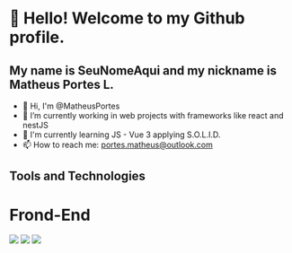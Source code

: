 # 👋 Hello! Welcome to my Github profile.
## My name is SeuNomeAqui and my nickname is Matheus Portes L.

- 👋 Hi, I'm @MatheusPortes
- 🔭 I’m currently working in web projects with frameworks like react and nestJS
- 🌱 I'm currently learning JS - Vue 3 applying S.O.L.I.D.
- 📫 How to reach me: portes.matheus@outlook.com

## Tools and Technologies
# Frond-End
<img loading="lazy" src="https://cdn.jsdelivr.net/gh/devicons/devicon@latest/icons/nestjs/nestjs-original.svg" />
<img loading="lazy" src="https://cdn.jsdelivr.net/gh/devicons/devicon@latest/icons/nestjs/nestjs-original.svg" />

<img src="https://cdn.jsdelivr.net/gh/devicons/devicon@latest/icons/typescript/typescript-original.svg" />


<!---
MatheusPortes/MatheusPortes is a ✨ special ✨ repository because its `README.md` (this file) appears on your GitHub profile.
You can click the Preview link to take a look at your changes.
--->
